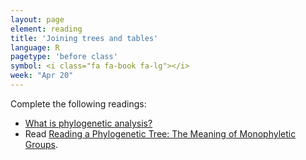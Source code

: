 ```yaml
---
layout: page
element: reading
title: 'Joining trees and tables'
language: R
pagetype: 'before class'
symbol: <i class="fa fa-book fa-lg"></i>
week: "Apr 20"
---
```


Complete the following readings:

- [What is phylogenetic analysis?](https://www.news-medical.net/health/What-is-Phylogenetic-Analysis.aspx)
- Read [Reading a Phylogenetic Tree: The Meaning of Monophyletic Groups](https://www.nature.com/scitable/topicpage/reading-a-phylogenetic-tree-the-meaning-of-41956/#:~:text=Phylogenies%20are%20useful%20for%20organizing,events%20that%20occurred%20during%20evolution).




<!--
## A) Joining trees to data tables

## B) Plotting data from tables on trees

 -->
